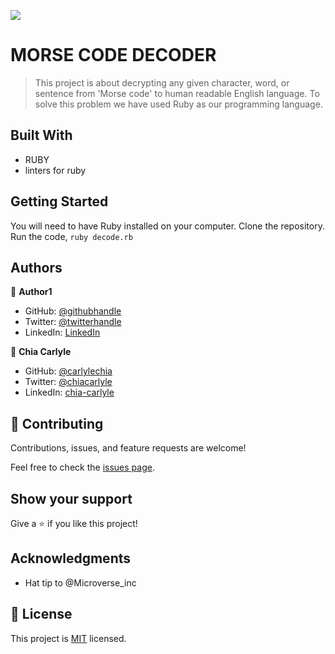 ![](https://img.shields.io/badge/Microverse-blueviolet)

# MORSE CODE DECODER

> This project is about decrypting any given character, word, or sentence from 'Morse code' to human readable English language. To solve this problem we have used Ruby as our programming language.


## Built With

- RUBY
- linters for ruby

## Getting Started

You will need to have Ruby installed on your computer. Clone the repository. Run the code, `ruby decode.rb`

## Authors

👤 **Author1**

- GitHub: [@githubhandle](https://github.com/githubhandle)
- Twitter: [@twitterhandle](https://twitter.com/twitterhandle)
- LinkedIn: [LinkedIn](https://linkedin.com/in/linkedinhandle)

👤 **Chia Carlyle**

- GitHub: [@carlylechia](https://github.com/carlylechia)
- Twitter: [@chiacarlyle](https://twitter.com/chiacarlyle)
- LinkedIn: [chia-carlyle](https://linkedin.com/in/chia-carlyle)

## 🤝 Contributing

Contributions, issues, and feature requests are welcome!

Feel free to check the [issues page](../../issues/).

## Show your support

Give a ⭐️ if you like this project!

## Acknowledgments

- Hat tip to @Microverse_inc

## 📝 License

This project is [MIT](./MIT.md) licensed.
